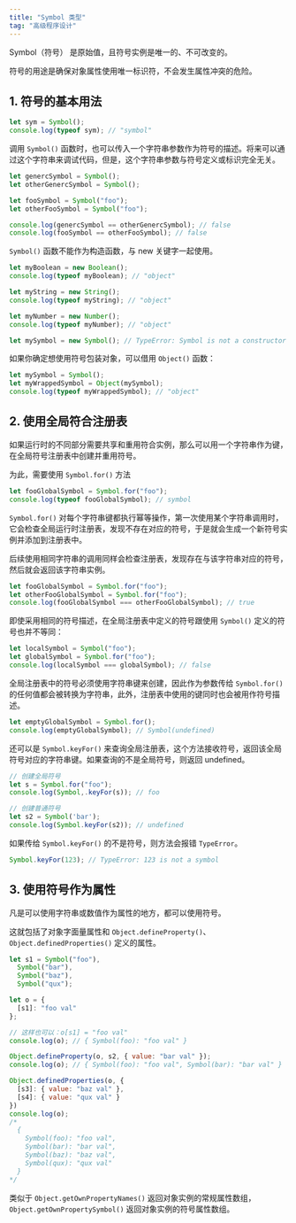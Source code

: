 ```yaml
---
title: "Symbol 类型"
tag: "高级程序设计"
---
```


Symbol（符号） 是原始值，且符号实例是唯一的、不可改变的。

符号的用途是确保对象属性使用唯一标识符，不会发生属性冲突的危险。

## 1. 符号的基本用法

```js
let sym = Symbol();
console.log(typeof sym); // "symbol"
```

调用 `Symbol()` 函数时，也可以传入一个字符串参数作为符号的描述。将来可以通过这个字符串来调试代码，但是，这个字符串参数与符号定义或标识完全无关。

```js
let genercSymbol = Symbol();
let otherGenercSymbol = Symbol();

let fooSymbol = Symbol("foo");
let otherFooSymbol = Symbol("foo");

console.log(genercSymbol == otherGenercSymbol); // false
console.log(fooSymbol == otherFooSymbol); // false
```

`Symbol()` 函数不能作为构造函数，与 new 关键字一起使用。

```js
let myBoolean = new Boolean();
console.log(typeof myBoolean); // "object"

let myString = new String();
console.log(typeof myString); // "object"

let myNumber = new Number();
console.log(typeof myNumber); // "object"

let mySymbol = new Symbol(); // TypeError: Symbol is not a constructor
```

如果你确定想使用符号包装对象，可以借用 `Object()` 函数：

```js
let mySymbol = Symbol();
let myWrappedSymbol = Object(mySymbol);
console.log(typeof myWrappedSymbol); // "object"
```

## 2. 使用全局符合注册表

如果运行时的不同部分需要共享和重用符合实例，那么可以用一个字符串作为键，在全局符号注册表中创建并重用符号。

为此，需要使用 `Symbol.for()` 方法

```js
let fooGlobalSymbol = Symbol.for("foo");
console.log(typeof fooGlobalSymbol); // symbol
```

`Symbol.for()` 对每个字符串键都执行幂等操作，第一次使用某个字符串调用时，它会检查全局运行时注册表，发现不存在对应的符号，于是就会生成一个新符号实例并添加到注册表中。

后续使用相同字符串的调用同样会检查注册表，发现存在与该字符串对应的符号，然后就会返回该字符串实例。

```js
let fooGlobalSymbol = Symbol.for("foo");
let otherFooGlobalSymbol = Symbol.for("foo");
console.log(fooGlobalSymbol === otherFooGlobalSymbol); // true
```

即使采用相同的符号描述，在全局注册表中定义的符号跟使用 `Symbol()` 定义的符号也并不等同：

```js
let localSymbol = Symbol("foo");
let globalSymbol = Symbol.for("foo");
console.log(localSymbol === globalSymbol); // false
```

全局注册表中的符号必须使用字符串键来创建，因此作为参数传给 `Symbol.for()` 的任何值都会被转换为字符串，此外，注册表中使用的键同时也会被用作符号描述。

```js
let emptyGlobalSymbol = Symbol.for();
console.log(emptyGlobalSymbol); // Symbol(undefined)
```

还可以是 `Symbol.keyFor()` 来查询全局注册表，这个方法接收符号，返回该全局符号对应的字符串键。如果查询的不是全局符号，则返回 undefined。

```js
// 创建全局符号
let s = Symbol.for("foo");
console.log(Symbol,.keyFor(s)); // foo

// 创建普通符号
let s2 = Symbol('bar');
console.log(Symbol.keyFor(s2)); // undefined
```

如果传给 `Symbol.keyFor()` 的不是符号，则方法会报错 `TypeError`。

```js
Symbol.keyFor(123); // TypeError: 123 is not a symbol
```

## 3. 使用符号作为属性

凡是可以使用字符串或数值作为属性的地方，都可以使用符号。

这就包括了对象字面量属性和 `Object.defineProperty()`、`Object.definedProperties()` 定义的属性。

```js
let s1 = Symbol("foo"),
  Symbol("bar"),
  Symbol("baz"),
  Symbol("qux");

let o = {
  [s1]: "foo val"
};

// 这样也可以：o[s1] = "foo val"
console.log(o); // { Symbol(foo): "foo val" }

Object.defineProperty(o, s2, { value: "bar val" });
console.log(o); // { Symbol(foo): "foo val", Symbol(bar): "bar val" }

Object.definedProperties(o, {
  [s3]: { value: "baz val" },
  [s4]: { value: "qux val" }
})
console.log(o);
/*
  {
    Symbol(foo): "foo val",
    Symbol(bar): "bar val",
    Symbol(baz): "baz val",
    Symbol(qux): "qux val"
  }
*/
```

类似于 `Object.getOwnPropertyNames()` 返回对象实例的常规属性数组，`Object.getOwnPropertySymbol()` 返回对象实例的符号属性数组。

